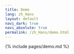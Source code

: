 ```yaml
---
title: Demo
lang: zh_Hans
layout: default
navi_dark: true
navi_absolute: true
permalink: /zh_Hans/demo.html
---
```


{% include pages/demo.md %}